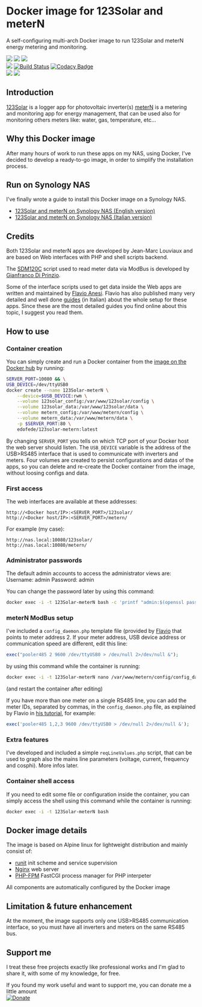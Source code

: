 # Docker image for 123Solar and meterN
A self-configuring multi-arch Docker image to run 123Solar and meterN energy metering and monitoring.

[![](https://images.microbadger.com/badges/image/edofede/123solar-metern.svg)](https://microbadger.com/images/edofede/123solar-metern "Get your own image badge on microbadger.com")
[![](https://images.microbadger.com/badges/version/edofede/123solar-metern.svg)](https://github.com/EdoFede/123Solar-meterN-Docker/releases)
[![](https://img.shields.io/docker/pulls/edofede/123solar-metern.svg)](https://hub.docker.com/r/edofede/123solar-metern)  
[![](https://img.shields.io/github/last-commit/EdoFede/123Solar-meterN-Docker.svg)](https://github.com/EdoFede/123Solar-meterN-Docker/commits/master)
[![Build Status](https://travis-ci.com/EdoFede/123Solar-meterN-Docker.svg?branch=master)](https://travis-ci.com/EdoFede/123Solar-meterN-Docker)
[![Codacy Badge](https://api.codacy.com/project/badge/Grade/e800c6daf6374b9f9c7d24c9e3a316e6)](https://www.codacy.com/app/EdoFede/123Solar-meterN-Docker?utm_source=github.com&amp;utm_medium=referral&amp;utm_content=EdoFede/123Solar-meterN-Docker&amp;utm_campaign=Badge_Grade)  
[![](https://img.shields.io/github/license/EdoFede/123Solar-meterN-Docker.svg)](https://github.com/EdoFede/123Solar-meterN-Docker/blob/master/LICENSE)
[![](https://img.shields.io/badge/If%20you%20can%20read%20this-you%20don't%20need%20glasses-brightgreen.svg)](https://shields.io)

## Introduction
[123Solar](https://www.123solar.org) is a logger app for photovoltaic inverter(s)
[meterN](https://metern.org) is a metering and monitoring app for energy management, that can be used also for monitoring others meters like: water, gas, temperature, etc...

## Why this Docker image
After many hours of work to run these apps on my NAS, using Docker, I've decided to develop a ready-to-go image, in order to simplify the installation process.

## Run on Synology NAS
I've finally wrote a guide to install this Docker image on a Synology NAS.

* [123Solar and meterN on Synology NAS (English version)](https://edoardofederici.com/123solar-metern-synology-docker/)
* [123Solar and meterN on Synology NAS (Italian version)](https://edoardofederici.com/123solar-metern-synology-docker-it/)

## Credits
Both 123Solar and meterN apps are developed by Jean-Marc Louviaux and are based on Web interfaces with PHP and shell scripts backend.

The [SDM120C](https://github.com/gianfrdp/SDM120C) script used to read meter data via ModBus is developed by [Gianfranco Di Prinzio](https://github.com/gianfrdp).

Some of the interface scripts used to get data inside the Web apps are written and maintained by [Flavio Anesi](http://www.flanesi.it/blog/about/).
Flavio has also published many very detailed and well done [guides](http://www.flanesi.it/doku/doku.php?id=start) (in Italian) about the whole setup for these apps.  Since these are the most detailed guides you find online about this topic, I suggest you read them.

## How to use
### Container creation
You can simply create and run a Docker container from the [image on the Docker hub](https://hub.docker.com/r/edofede/123solar-metern) by running:

```bash
SERVER_PORT=10080 && \
USB_DEVICE=/dev/ttyUSB0
docker create --name 123Solar-meterN \
	--device=$USB_DEVICE:rwm \
	--volume 123solar_config:/var/www/123solar/config \
	--volume 123solar_data:/var/www/123solar/data \
	--volume metern_config:/var/www/metern/config \
	--volume metern_data:/var/www/metern/data \
	-p $SERVER_PORT:80 \
	edofede/123solar-metern:latest
```

By changing `SERVER_PORT` you tells on which TCP port of your Docker host the web server should listen.
The `USB_DEVICE` variable is the address of the USB>RS485 interface that is used to communicate with inverters and meters.
Four volumes are created to persist configurations and datas of the apps, so you can delete and re-create the Docker container from the image, without loosing configs and data.

### First access
The web interfaces are available at these addresses:

```http
http://<Docker host/IP>:<SERVER_PORT>/123solar/
http://<Docker host/IP>:<SERVER_PORT>/metern/
```
For example (my case):

```http
http://nas.local:10080/123solar/
http://nas.local:10080/metern/
```

### Administrator passwords
The default admin accounts to access the administrator views are:
Username: admin
Password: admin

You can change the password later by using this command:

```bash
docker exec -i -t 123Solar-meterN bash -c 'printf "admin:$(openssl passwd -crypt)\n" > /var/www/123solar/config/.htpasswd && cp /var/www/123solar/config/.htpasswd /var/www/metern/config/.htpasswd'
```

### meterN ModBus setup
I've included a `config_daemon.php` template file (provided by [Flavio](http://www.flanesi.it/doku/doku.php?id=metern_mono_modbus#avvio_file_pooler485_per_lettura_consumi) that points to meter address 2.
If your meter address, USB device address or communication speed are different, edit this line:

```php
exec("pooler485 2 9600 /dev/ttyUSB0 > /dev/null 2>/dev/null &");
```
by using this command while the container is running:

```bash
docker exec -i -t 123Solar-meterN nano /var/www/metern/config/config_daemon.php
```
(and restart the container after editing)

If you have more than one meter on a single RS485 line, you can add the meter IDs, separated by commas, in the `config_daemon.php` file, as explained by Flavio in [his tutorial](http://www.flanesi.it/doku/doku.php?id=aggiunta_contatori#lettura_contatori), for example:

```php
exec('pooler485 1,2,3 9600 /dev/ttyUSB0 > /dev/null 2>/dev/null &');
```

### Extra features
I've developed and included a simple `reqLineValues.php` script, that can be used to graph also the mains line parameters (voltage, current, frequency and cosphi).
More infos later.

### Container shell access
If you need to edit some file or configuration inside the container, you can simply access the shell using this command while the container is running:

```bash
docker exec -i -t 123Solar-meterN bash
```

## Docker image details
The image is based on Alpine linux for lightweight distribution and mainly consist of:

* [runit](http://smarden.org/runit/) init scheme and service supervision
* [Nginx](https://nginx.org/en/) web server
* [PHP-FPM](https://php-fpm.org) FastCGI process manager for PHP interpeter

All components are automatically configured by the Docker image
 
## Limitation & future enhancement
At the moment, the image supports only one USB>RS485 communication interface, so you must have all inverters and meters on the same RS485 bus.

## Support me
I treat these free projects exactly like professional works and I'm glad to share it, with some of my knowledge, for free.

If you found my work useful and want to support me, you can donate me a little amount  
[![Donate](https://img.shields.io/badge/Donate-Paypal-2997D8.svg)](https://www.paypal.com/cgi-bin/webscr?cmd=_donations&business=JA8LPLG38EVK2&source=url)
